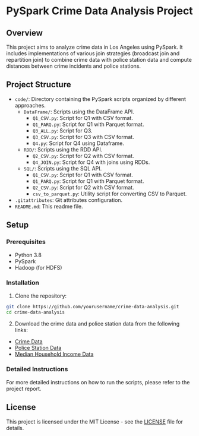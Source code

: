 # PySpark Crime Data Analysis Project

## Overview

This project aims to analyze crime data in Los Angeles using PySpark. It includes implementations of various join strategies (broadcast join and repartition join) to combine crime data with police station data and compute distances between crime incidents and police stations.

## Project Structure


- `code/`: Directory containing the PySpark scripts organized by different approaches.
  - `DataFrame/`: Scripts using the DataFrame API.
    - `Q1_CSV.py`: Script for Q1 with CSV format.
    - `Q1_PARQ.py`: Script for Q1 with Parquet format.
    - `Q3_ALL.py`: Script for Q3.
    - `Q3_CSV.py`: Script for Q3 with CSV format.
    - `Q4.py`: Script for Q4 using Dataframe.
  - `RDD/`: Scripts using the RDD API.
    - `Q2_CSV.py`: Script for Q2 with CSV format.
    - `Q4_JOIN.py`: Script for Q4 with joins using RDDs.
  - `SQL/`: Scripts using the SQL API.
    - `Q1_CSV.py`: Script for Q1 with CSV format.
    - `Q1_PARQ.py`: Script for  Q1 with Parquet format.
    - `Q2_CSV.py`: Script for Q2 with CSV format.
    - `csv_to_parquet.py`: Utility script for converting CSV to Parquet.
- `.gitattributes`: Git attributes configuration.
- `README.md`: This readme file.

## Setup

### Prerequisites

- Python 3.8
- PySpark
- Hadoop (for HDFS)

### Installation

1. Clone the repository:

```bash
git clone https://github.com/yourusername/crime-data-analysis.git
cd crime-data-analysis

```


2. Download the crime data and police station data from the following links:
* [Crime Data](https://data.lacity.org/Public-Safety/Crime-Data-from-2010-to-2019/63jg-8b9z)
* [Police Station Data](https://geohub.lacity.org/datasets/lahub::lapd-police-stations/explore)
* [Median Household Income Data](https://www.laalmanac.com/employment/em12c_2015.php)


### Detailed Instructions

For more detailed instructions on how to run the scripts, please refer to the project report.


## License
This project is licensed under the MIT License - see the [LICENSE](LICENSE) file for details.
